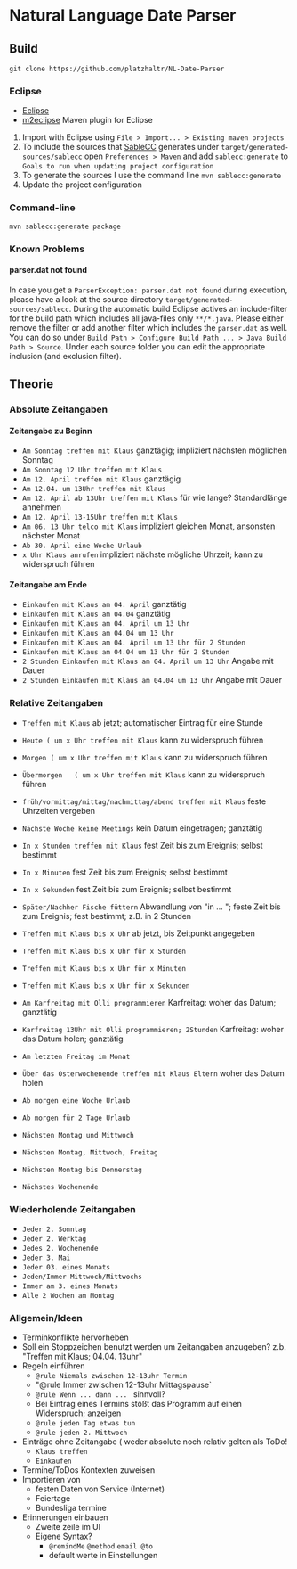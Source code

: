 # Natural Language Date Parser #

## Build ##

	git clone https://github.com/platzhaltr/NL-Date-Parser

### Eclipse ###

- [Eclipse](http://www.eclipse.org/)
- [m2eclipse](http://m2eclipse.sonatype.org/) Maven plugin for Eclipse

1. Import with Eclipse using `File > Import... > Existing maven projects`
2. To include the sources that [SableCC](http://sablecc.org/) generates under `target/generated-sources/sablecc` open `Preferences > Maven` and add `sablecc:generate` to `Goals to run when updating project configuration`
3. To generate the sources I use the command line `mvn sablecc:generate`
4. Update the project configuration

### Command-line ###

	mvn sablecc:generate package

### Known Problems ###

#### parser.dat not found ####

In case you get a `ParserException: parser.dat not found` during execution, please have a look at the source directory `target/generated-sources/sablecc`. During the automatic build Eclipse actives an include-filter for the build path which includes all java-files only `**/*.java`. Please either remove the filter or add another filter which includes the `parser.dat` as well. You can do so under `Build Path > Configure Build Path ... > Java Build Path > Source`. Under each source folder you can edit the appropriate inclusion (and exclusion filter).
	
## Theorie ##

### Absolute Zeitangaben ###

#### Zeitangabe zu Beginn ####

- `Am Sonntag treffen mit Klaus` ganztägig; impliziert nächsten möglichen Sonntag
- `Am Sonntag 12 Uhr treffen mit Klaus`
- `Am 12. April treffen mit Klaus` ganztägig
- `Am 12.04. um 13Uhr treffen mit Klaus`
- `Am 12. April ab 13Uhr treffen mit Klaus` für wie lange? Standardlänge annehmen 
- `Am 12. April 13-15Uhr treffen mit Klaus`
- `Am 06. 13 Uhr telco mit Klaus` impliziert gleichen Monat, ansonsten nächster Monat
- `Ab 30. April eine Woche Urlaub`
- `x Uhr Klaus anrufen` impliziert nächste mögliche Uhrzeit; kann zu widerspruch führen

#### Zeitangabe am Ende ####

- `Einkaufen mit Klaus am 04. April` ganztätig
- `Einkaufen mit Klaus am 04.04` ganztätig
- `Einkaufen mit Klaus am 04. April um 13 Uhr`
- `Einkaufen mit Klaus am 04.04 um 13 Uhr`
- `Einkaufen mit Klaus am 04. April um 13 Uhr für 2 Stunden`
- `Einkaufen mit Klaus am 04.04 um 13 Uhr für 2 Stunden`
- `2 Stunden Einkaufen mit Klaus am 04. April um 13 Uhr` Angabe mit Dauer
- `2 Stunden Einkaufen mit Klaus am 04.04 um 13 Uhr` Angabe mit Dauer

### Relative Zeitangaben ###

- `Treffen mit Klaus` ab jetzt; automatischer Eintrag für eine Stunde

- `Heute ( um x Uhr treffen mit Klaus` kann zu widerspruch führen
- `Morgen ( um x Uhr treffen mit Klaus` kann zu widerspruch führen
- `Übermorgen	( um x Uhr treffen mit Klaus` kann zu widerspruch führen
- `früh/vormittag/mittag/nachmittag/abend treffen mit Klaus` feste Uhrzeiten vergeben
- `Nächste Woche keine Meetings` kein Datum eingetragen; ganztätig

- `In x Stunden treffen mit Klaus` fest Zeit bis zum Ereignis; selbst bestimmt
- `In x Minuten` fest Zeit bis zum Ereignis; selbst bestimmt
- `In x Sekunden` fest Zeit bis zum Ereignis; selbst bestimmt

- `Später/Nachher Fische füttern` Abwandlung von "in ... "; feste Zeit bis zum Ereignis; fest bestimmt; z.B. in 2 Stunden

- `Treffen mit Klaus bis x Uhr` ab jetzt, bis Zeitpunkt angegeben
- `Treffen mit Klaus bis x Uhr für x Stunden`
- `Treffen mit Klaus bis x Uhr für x Minuten`
- `Treffen mit Klaus bis x Uhr für x Sekunden`

- `Am Karfreitag mit Olli programmieren` Karfreitag: woher das Datum; ganztätig
- `Karfreitag 13Uhr mit Olli programmieren; 2Stunden` Karfreitag: woher das Datum holen; ganztätig

- `Am letzten Freitag im Monat`
- `Über das Osterwochenende treffen mit Klaus Eltern` woher das Datum holen

- `Ab morgen eine Woche Urlaub`
- `Ab morgen für 2 Tage Urlaub`

- `Nächsten Montag und Mittwoch`
- `Nächsten Montag, Mittwoch, Freitag`
- `Nächsten Montag bis Donnerstag`
- `Nächstes Wochenende`

### Wiederholende Zeitangaben ###

- `Jeder 2. Sonntag`
- `Jeder 2. Werktag`
- `Jedes 2. Wochenende`
- `Jeder 3. Mai`
- `Jeder 03. eines Monats`
- `Jeden/Immer Mittwoch/Mittwochs`
- `Immer am 3. eines Monats`
- `Alle 2 Wochen am Montag`

### Allgemein/Ideen ###

- Terminkonflikte hervorheben
- Soll ein Stoppzeichen benutzt werden um Zeitangaben anzugeben? z.b. "Treffen mit Klaus; 04.04. 13uhr"
- Regeln einführen
	- `@rule Niemals zwischen 12-13uhr Termin`
	- "@rule Immer zwischen 12-13uhr Mittagspause`
	- `@rule Wenn ... dann ... ` sinnvoll? 
	- Bei Eintrag eines Termins stößt das Programm auf einen Widerspruch; anzeigen
	- `@rule jeden Tag etwas tun`
	- `@rule jeden 2. Mittwoch`
- Einträge ohne Zeitangabe ( weder absolute noch relativ gelten als ToDo!
	- `Klaus treffen`
	- `Einkaufen`
- Termine/ToDos Kontexten zuweisen
- Importieren von
	- festen Daten von Service (Internet)
	- Feiertage
	- Bundesliga termine
- Erinnerungen einbauen
	- Zweite zeile im UI
	- Eigene Syntax? 
		- `@remindMe` `@method` `email @to`
		- default werte in Einstellungen

